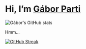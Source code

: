# Hi, I’m [Gábor Parti](https://partigabor.github.io/)
 
![Gábor's GitHub stats](https://github-readme-stats.vercel.app/api?username=partigabor&show_icons=true&theme=solarized-dark)

Hmm...

[![GitHub Streak](https://streak-stats.demolab.com/?user=partigabor&theme=solarized-dark)](https://git.io/streak-stats)
 
<!---
partigabor/partigabor is a ✨ special ✨ repository because its `README.md` (this file) appears on your GitHub profile.
You can click the Preview link to take a look at your changes.
--->

<!-- 
[![Top Langs](https://github-readme-stats.vercel.app/api/top-langs/?username=partigabor&layout=compact&hide=html,scss,makefile)](https://github.com/anuraghazra/github-readme-stats) -->
